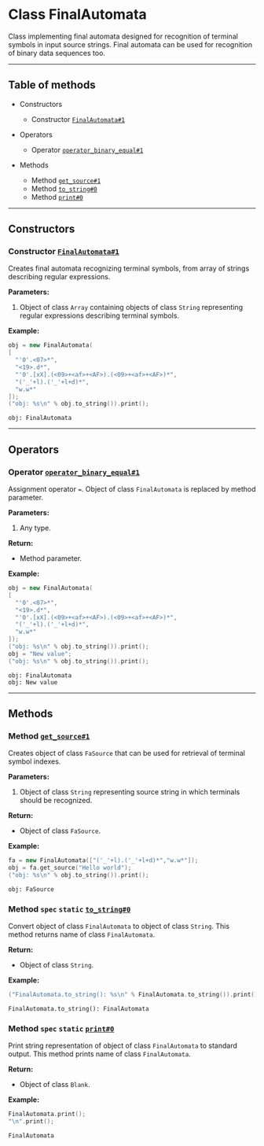 # Class FinalAutomata

Class implementing final automata designed for recognition
of terminal symbols in input source strings. Final automata can be used
for recognition of binary data sequences too.

-----

## Table of methods

* Constructors

  * Constructor [`FinalAutomata#1`](#FinalAutomata%231)

* Operators

  * Operator [`operator_binary_equal#1`](#operator_binary_equal%231)

* Methods

  * Method [`get_source#1`](#get_source%231)
  * Method [`to_string#0`](#to_string%230)
  * Method [`print#0`](#print%230)

-----

## Constructors

<a name="FinalAutomata#1" />

### Constructor [`FinalAutomata#1`](https://github.com/izuzanak/uclang/blob/master/uclang/../uclang/mods/parser_uclm/source_files/parser_module.cc#L356)

Creates final automata recognizing terminal symbols, from array of strings
describing regular expressions.

**Parameters:**

1. Object of class `Array` containing objects of class `String` representing regular
expressions describing terminal symbols.

**Example:**

```cpp
obj = new FinalAutomata(
[
  "'0'.<07>*",
  "<19>.d*",
  "'0'.[xX].(<09>+<af>+<AF>).(<09>+<af>+<AF>)*",
  "('_'+l).('_'+l+d)*",
  "w.w*"
]);
("obj: %s\n" % obj.to_string()).print();
```
```
obj: FinalAutomata
```

-----

## Operators

<a name="operator_binary_equal#1" />

### Operator [`operator_binary_equal#1`](https://github.com/izuzanak/uclang/blob/master/uclang/../uclang/mods/parser_uclm/source_files/parser_module.cc#L342)

Assignment operator `=`. Object of class `FinalAutomata` is replaced by method parameter.

**Parameters:**

1. Any type.

**Return:**

* Method parameter.

**Example:**

```cpp
obj = new FinalAutomata(
[
  "'0'.<07>*",
  "<19>.d*",
  "'0'.[xX].(<09>+<af>+<AF>).(<09>+<af>+<AF>)*",
  "('_'+l).('_'+l+d)*",
  "w.w*"
]);
("obj: %s\n" % obj.to_string()).print();
obj = "New value";
("obj: %s\n" % obj.to_string()).print();
```
```
obj: FinalAutomata
obj: New value
```

-----

## Methods

<a name="get_source#1" />

### Method [`get_source#1`](https://github.com/izuzanak/uclang/blob/master/uclang/../uclang/mods/parser_uclm/source_files/parser_module.cc#L435)

Creates object of class `FaSource` that can be used for retrieval of terminal symbol indexes.

**Parameters:**

1. Object of class `String` representing source string in which terminals should be recognized.

**Return:**

* Object of class `FaSource`.

**Example:**

```cpp
fa = new FinalAutomata(["('_'+l).('_'+l+d)*","w.w*"]);
obj = fa.get_source("Hello world");
("obj: %s\n" % obj.to_string()).print();
```
```
obj: FaSource
```

<a name="to_string#0" />

### Method `spec` `static` [`to_string#0`](https://github.com/izuzanak/uclang/blob/master/uclang/../uclang/mods/parser_uclm/source_files/parser_module.cc#L467)

Convert object of class `FinalAutomata` to object of class `String`.
This method returns name of class `FinalAutomata`.

**Return:**

* Object of class `String`.

**Example:**

```cpp
("FinalAutomata.to_string(): %s\n" % FinalAutomata.to_string()).print();
```
```
FinalAutomata.to_string(): FinalAutomata
```

<a name="print#0" />

### Method `spec` `static` [`print#0`](https://github.com/izuzanak/uclang/blob/master/uclang/../uclang/mods/parser_uclm/source_files/parser_module.cc#L476)

Print string representation of object of class `FinalAutomata` to standard output.
This method prints name of class `FinalAutomata`.

**Return:**

* Object of class `Blank`.

**Example:**

```cpp
FinalAutomata.print();
"\n".print();
```
```
FinalAutomata
```
